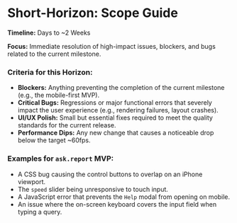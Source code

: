 # Short-Horizon: Scope Guide

**Timeline:** Days to ~2 Weeks

**Focus:** Immediate resolution of high-impact issues, blockers, and bugs related to the current milestone.

### Criteria for this Horizon:

- **Blockers:** Anything preventing the completion of the current milestone (e.g., the mobile-first MVP).
- **Critical Bugs:** Regressions or major functional errors that severely impact the user experience (e.g., rendering failures, layout crashes).
- **UI/UX Polish:** Small but essential fixes required to meet the quality standards for the current release.
- **Performance Dips:** Any new change that causes a noticeable drop below the target ~60fps.

### Examples for `ask.report` MVP:

- A CSS bug causing the control buttons to overlap on an iPhone viewport.
- The `speed` slider being unresponsive to touch input.
- A JavaScript error that prevents the `Help` modal from opening on mobile.
- An issue where the on-screen keyboard covers the input field when typing a query.
